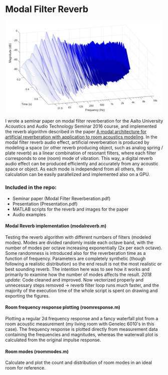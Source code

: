 # Modal Filter Reverb

![alt text](https://github.com/Esgrove/modalreverb/blob/master/waterfall.png)

I wrote a seminar paper on modal filter reverberation for the Aalto University Acoustics and Audio Technology Seminar 2016 course, and implemented the reverb algorithm described in the paper [A modal architecture for artificial reverberation with application to room acoustics modeling](http://www.aes.org/e-lib/browse.cfm?elib=17531). In the modal filter reverb audio effect, artificial reverberation is produced by modeling a space (or other reverb producing object, such as analog spring / plate reverb) as a linear combination of resonant filters, where each filter corresponds to one (room) mode of vibration. This way, a digital reverb audio effect can be produced efficiently and accurately from any acoustic space or object. As each mode is independend from all others, the calculation can be easily parallelized and implemented also on a GPU.

### Included in the repo:

 - Seminar paper (Modal Filter Reverberation.pdf)
 - Presentation  (Presentation.pdf)
 - MATLAB scripts for the reverb and images for the paper
 - Audio examples

#### Modal Reverb implementation (modalreverb.m) 

Testing the reverb algorithm with different numbers of filters (modeled modes). Modes are divided randomly inside each octave band, with the number of modes per octave increasing exponentially (2x per each octave). Some randomness is introduced also for the reverberation time as a function of frequency. Parameters are completely synthetic (though following a realistic distribution) so the end result is not the most realistic or best sounding reverb. The intention here was to see how it works and primarily to examine how the number of modes affects the result. *2018 update:* Code cleaned and improved. Now vectorized properly and unnecessary steps removed -> reverb filter loop runs much faster, and the majority of the execution time of the whole script is spent on drawing and exporting the figures.

#### Room frequency response plotting (roomresponse.m)

Plotting a regular 2d frequency response and a fancy waterfall plot from a room acoustic measurement (my living room with Genelec 6010's in this case). The frequency response is plotted directly from measurement data containing the frequencies and magnitudes, whereas the waterwall plot is calculated from the original impulse response. 

#### Room modes (roommodes.m)

Calculate and plot the count and distribution of room modes in an ideal room for reference.